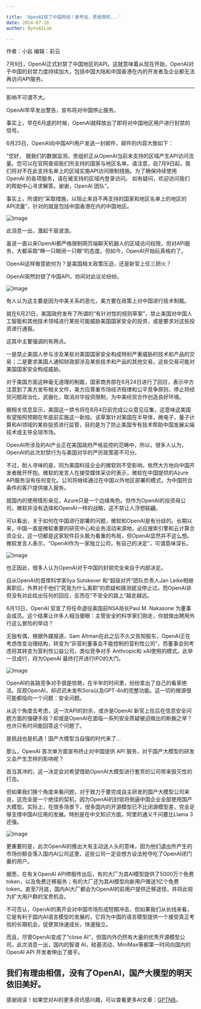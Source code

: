 ```yaml
---

title: 'OpenAI拔了中国网线！是考验，更是商机...'
date: 2024-07-16
author: ByteAILab

---
```


作者：小岩
编辑：彩云

7月9日，OpenAI正式封禁了中国地区的API。这就意味着从现在开始，OpenAI对于中国的封禁力度持续加大，包括中国大陆和中国香港在内的开发者及企业都无法再访问API服务。

---
影响不可谓不大。

OpenAI早早发出警告，宣布将对中国停止服务。

事实上，早在6月底的时候，OpenAI就释放出了即将对中国地区用户进行封禁的信号。

6月25日，OpenAI向中国API用户发送一封邮件，邮件的内容大致如下：

“您好， 据我们的数据监测，贵组织正从OpenAl当前未支持的区域产生API访问流量。您可以在官网查阅我们所支持的国家与地区名单。请注意，自7月9日起，我们将对不在此支持名单上的区域实施API访问限制措施。为了确保持续使用 OpenAl 的各项服务，请在被支持的区域内登录访问。 如有疑问，欢迎访问我们的帮助中心寻求解答。谢谢，OpenAl 团队”。

事实上，所谓的“采取措施，以阻止来自不再支持的国家和地区名单上的地区的API流量”，针对的就是包括中国香港在内的中国地区。

![Image](http://www.jesonc.com/Fluz1ZK_ZBCloXsR01XD2Z8lSvV7)

此消息一出，激起千层波浪。

虽说一直以来OpenAI都严格限制网页端聊天机器人的区域访问权限，但对API服务，大都采取“睁一只眼闭一只眼”的态度。但如今，OpenAI开始玩真格的了。

OpenAI这样做意欲何为？是美国相关政策压迫，还是新官上任三把火？

OpenAI突然封锁了中国API，坊间对此议论纷纷。

![Image](http://www.jesonc.com/Fj8q13kWsJIqxAtFCqnebfYv0CCW)

有人认为这主要是因为中美关系的恶化，美方要在政策上对中国进行技术制裁。

就在6月21日，美国政府发布了所谓的“有针对性的规则草案”，禁止美国对中国人工智能和其他技术领域进行某些可能威胁美国国家安全的投资，或是要求对这些投资进行通报。

这其中主要强调的有两点。

一是禁止美国人参与涉及某些对美国国家安全构成特别严重威胁的技术和产品的交易；二是要求美国人通知财政部涉及某些技术和产品的其他交易，这些交易可能对美国国家安全构成威胁。

对于美国方面这种毫无道理的制裁，国家商务部在6月24日进行了回应，表示中方注意到了美方发布相关文件，美方应尊重市场经济规律和公平竞争原则，停止将经贸问题政治化，武器化，取消对华投资限制，为中美经贸合作创造良好环境。

据相关信息显示，美国这一禁令将在8月4日前完成公众意见征集，这意味这美国有望按照预期在年底前实施这一新规。该草案针对美国在半导体，微电子，量子计算和AI领域的某些投资进行监管，目的是为了防止美国专有技术帮助中国发展尖端技术或主导全球市场。

OpenAI所涉及的AI产业正在美国政府严格监控的范畴中，所以，很多人认为，OpenAI的此次封禁行为与美国对华的严厉政策密不可分。

不过，耐人寻味的是，同为美国科技企业的微软则不受影响，依然大方地向中国开发者敞开怀抱。微软的发言人在接受媒体采访时表示，微软在中国提供的Azure API服务没有任何变化。公司将继续通过在中国以外地区部署的模式，为中国符合条件的客户提供接入服务。

就国内的使用情形来见，Azure只是一个边缘角色。但作为OpenAI的投资母公司，微软并没有选择和OpenAI一样的战略，这不禁让人浮想联翩。

可以看出，关于如何在中国进行部署的问题，微软和OpenAI是有分歧的。长期以来，中国一直是微软重要的研究中心和业务活动来源地，必应搜索引擎和云计算合资企业，这一切都是这家软件巨头极为看重的布局，但OpenAI显然并不这么想。微软发言人表示，“OpenAI作为一家独立公司，有自己的决定”，可谓意味深长。

![Image](http://www.jesonc.com/FkXd1TGFdizqkiO6cqPIp0oP4wft)

也正因此，很多人认为OpenAI对于中国的封锁完全来自于内部决定。

自从OpenAI的首席科学家Ilya Sutskever 和“超级对齐”团队负责人Jan Leike相继离职后，外界对于他们“究竟为什么离职”的质疑和猜测就没停止过。而OpenAI非但没有对此给出任何的回应，反而在“不安全的路上”越走越远。

6月13日，OpenAI 官宣了将任命退役美国前NSA局长Paul M. Nakasone 为董事会成员。这个结果让许多人相当傻眼：主管安全的科学家们刚走，你就做出聘用外行这么冒险的举动？

无独有偶，根据外媒报道，Sam Altman在此之后不久又告知股东，OpenAI正在考虑改变治理结构，转变为“非营利董事会不能控制的营利性公司”，而董事会则考虑将其转变为营利性公益公司，类似竞争对手 Anthropic和 xAI使用的模式。此举一旦成行，将为OpenAI 最终打开进行IPO的大门。

![Image](http://www.jesonc.com/FlZp1thJxxmjwEcNjHk6Oq411e80)

OpenAI的各路竞争对手很是惊艳，在半年的时间里，纷纷拿出了自己的看家绝活。反观OpenAI，却迟迟未发布Sora以及GPT-4o的完整功能。这一切的根源很可能都指向一个问题：安全问题。

从这个角度去考虑，这一次API的封杀，或许是OpenAI 新官上任后在信息安全问题方面的强硬手段？抑或是OpenAI在面临一系列安全质疑被迫做出的断腕之举？也许只有时间能回答这个问题了。

是挑战也是机遇！国产大模型当自强的时代来了...

那么，OpenAI 首次单方面宣布终止对中国提供 API 服务，对于国产大模型的研发又会产生怎样的影响呢？

首当其冲的，这一决定会对希望借助OpenAI大模型进行套壳的公司带来毁灭性的打击。

但如果我们换个角度来看问题，对于致力于要完成自主研发的国产大模型公司来说，这完全是一个绝佳的契机，因为OpenAI的封锁将倒逼中国企业全部使用国产大模型。实际上，在很多场景下，很多国内的开源模型已不比闭源模型差，完全足够支撑中国AI应用的发展。特别是在中文知识方面，阿里的通义千问要比Llama 3还强。

![Image](http://www.jesonc.com/FpVLLPut1eb0e8ma3r6Udgez5zlC)

更重要的是，此次OpenAI的推出大有主动送人头的意味，因为他们退出所产生的市场份额会落入国内AI公司这里，这些公司一定会想方设法抢夺吃了OpenAI闭门羹的用户。

据悉，在有关OpenAI API停服传出后，有的大厂为其AI模型提供了5000万个免费token，以及免费迁移服务；有的大厂还为其AI模型向新用户赠送1亿个免费token。直至7月底，国内AI大厂都会为OpenAI的前用户提供迁移途径，并将此视为扩大用户群的宝贵机会。

不可否认，OpenAI的离开会对中国市场形成短期冲击，但如果我们从长线来看，它是有利于国内AI语言模型的发展的，它将为中国的语言模型提供一个接受真正考验的长期机会，促使其快速成长，快速独立。

而且，尽管OpenAI变成了“close AI”，但国内外仍然有大量的优秀开源模型公司。此次消息一出，国内的智谱 AI，硅基流动，MiniMax等都第一时间向国内的OpenAI API 开发者伸出了援手。

我们有理由相信，没有了OpenAI，国产大模型的明天依旧美好。
---
感谢阅读！如果您对AI的更多资讯感兴趣，可以查看更多AI文章：[GPTNB](https://gptnb.com)。